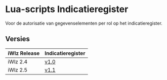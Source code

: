 # Lua-scripts Indicatieregister
Voor de autorisatie van gegevenselementen per rol op het indicatieregister.

## Versies
| iWlz Release | Indicatieregister |
|:-- |:-- |
| iWlz 2.4 | [v1.0](https://github.com/iStandaarden/iWlz-luascripts/tree/main/Indicatieregister) |
| iWlz 2.5 | [v1.1](https://github.com/iStandaarden/iWlz-luascripts/tree/IR_v1.1/Indicatieregister)

